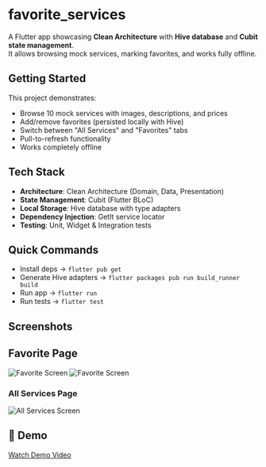 # favorite_services

A Flutter app showcasing **Clean Architecture** with **Hive database** and **Cubit state management**.  
It allows browsing mock services, marking favorites, and works fully offline.

## Getting Started

This project demonstrates:

- Browse 10 mock services with images, descriptions, and prices  
- Add/remove favorites (persisted locally with Hive)  
- Switch between "All Services" and "Favorites" tabs  
- Pull-to-refresh functionality  
- Works completely offline  

## Tech Stack

- **Architecture**: Clean Architecture (Domain, Data, Presentation)  
- **State Management**: Cubit (Flutter BLoC)  
- **Local Storage**: Hive database with type adapters  
- **Dependency Injection**: GetIt service locator  
- **Testing**: Unit, Widget & Integration tests  

## Quick Commands

- Install deps → `flutter pub get`  
- Generate Hive adapters → `flutter packages pub run build_runner build`  
- Run app → `flutter run`  
- Run tests → `flutter test`  

## Screenshots

## Favorite Page
![Favorite Screen](docs/img.png)
![Favorite Screen](docs/img_2.png)

### All Services Page
![All Services Screen](docs/img_1.png)

## 🎥 Demo
[Watch Demo Video](docs/demo_video.mp4)
```
